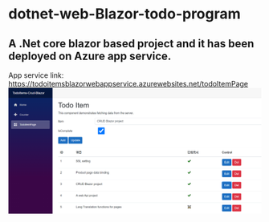 # dotnet-web-Blazor-todo-program

## A .Net core blazor based project and it has been deployed on Azure app service.

App service link: https://todoitemsblazorwebappservice.azurewebsites.net/todoItemPage
<img src="https://github.com/Sandra-Kao/dotnet-web-Blazor-todo-program/blob/main/Blazor-todos-index.png" wieth="50%">
